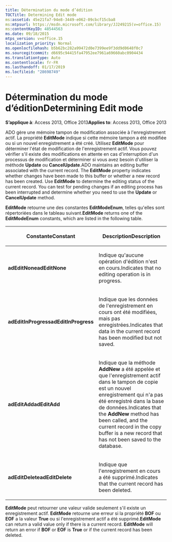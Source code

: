 ```yaml
---
title: Détermination du mode d’édition
TOCTitle: Determining Edit mode
ms:assetid: 45e21fa7-94e8-3449-e062-09cbcf15cba8
ms:mtpsurl: https://msdn.microsoft.com/library/JJ249215(v=office.15)
ms:contentKeyID: 48544563
ms.date: 09/18/2015
mtps_version: v=office.15
localization_priority: Normal
ms.openlocfilehash: b5b62bc282a99472d0e7399ee9f3dd9d0648f0c7
ms.sourcegitcommit: d6695c94415fa47952ee7961a69660abc0904434
ms.translationtype: Auto
ms.contentlocale: fr-FR
ms.lasthandoff: 01/17/2019
ms.locfileid: "28698749"
---
```

# <a name="determining-edit-mode"></a><span data-ttu-id="dff15-102">Détermination du mode d’édition</span><span class="sxs-lookup"><span data-stu-id="dff15-102">Determining Edit mode</span></span>


<span data-ttu-id="dff15-103">**S’applique à**: Access 2013, Office 2013</span><span class="sxs-lookup"><span data-stu-id="dff15-103">**Applies to**: Access 2013, Office 2013</span></span>

<span data-ttu-id="dff15-p101">ADO gère une mémoire tampon de modification associée à l'enregistrement actif. La propriété **EditMode** indique si cette mémoire tampon a été modifiée ou si un nouvel enregistrement a été créé. Utilisez **EditMode** pour déterminer l'état de modification de l'enregistrement actif. Vous pouvez vérifier s'il existe des modifications en attente en cas d'interruption d'un processus de modification et déterminer si vous avez besoin d'utiliser la méthode **Update** ou **CancelUpdate**.</span><span class="sxs-lookup"><span data-stu-id="dff15-p101">ADO maintains an editing buffer associated with the current record. The **EditMode** property indicates whether changes have been made to this buffer or whether a new record has been created. Use **EditMode** to determine the editing status of the current record. You can test for pending changes if an editing process has been interrupted and determine whether you need to use the **Update** or **CancelUpdate** method.</span></span>

<span data-ttu-id="dff15-108">**EditMode** retourne une des constantes **EditModeEnum**, telles qu'elles sont répertoriées dans le tableau suivant.</span><span class="sxs-lookup"><span data-stu-id="dff15-108">**EditMode** returns one of the **EditModeEnum** constants, which are listed in the following table.</span></span>

<table>
<colgroup>
<col style="width: 50%" />
<col style="width: 50%" />
</colgroup>
<thead>
<tr class="header">
<th><p><span data-ttu-id="dff15-109">Constante</span><span class="sxs-lookup"><span data-stu-id="dff15-109">Constant</span></span></p></th>
<th><p><span data-ttu-id="dff15-110">Description</span><span class="sxs-lookup"><span data-stu-id="dff15-110">Description</span></span></p></th>
</tr>
</thead>
<tbody>
<tr class="odd">
<td><p><span data-ttu-id="dff15-111"><strong>adEditNone</strong></span><span class="sxs-lookup"><span data-stu-id="dff15-111"><strong>adEditNone</strong></span></span></p></td>
<td><p><span data-ttu-id="dff15-112">Indique qu'aucune opération d'édition n'est en cours.</span><span class="sxs-lookup"><span data-stu-id="dff15-112">Indicates that no editing operation is in progress.</span></span></p></td>
</tr>
<tr class="even">
<td><p><span data-ttu-id="dff15-113"><strong>adEditInProgress</strong></span><span class="sxs-lookup"><span data-stu-id="dff15-113"><strong>adEditInProgress</strong></span></span></p></td>
<td><p><span data-ttu-id="dff15-114">Indique que les données de l'enregistrement en cours ont été modifiées, mais pas enregistrées.</span><span class="sxs-lookup"><span data-stu-id="dff15-114">Indicates that data in the current record has been modified but not saved.</span></span></p></td>
</tr>
<tr class="odd">
<td><p><span data-ttu-id="dff15-115"><strong>adEditAdd</strong></span><span class="sxs-lookup"><span data-stu-id="dff15-115"><strong>adEditAdd</strong></span></span></p></td>
<td><p><span data-ttu-id="dff15-116">Indique que la méthode <strong>AddNew</strong> a été appelée et que l'enregistrement actif dans le tampon de copie est un nouvel enregistrement qui n'a pas été enregistré dans la base de données.</span><span class="sxs-lookup"><span data-stu-id="dff15-116">Indicates that the <strong>AddNew</strong> method has been called, and the current record in the copy buffer is a new record that has not been saved to the database.</span></span></p></td>
</tr>
<tr class="even">
<td><p><span data-ttu-id="dff15-117"><strong>adEditDelete</strong></span><span class="sxs-lookup"><span data-stu-id="dff15-117"><strong>adEditDelete</strong></span></span></p></td>
<td><p><span data-ttu-id="dff15-118">Indique que l'enregistrement en cours a été supprimé.</span><span class="sxs-lookup"><span data-stu-id="dff15-118">Indicates that the current record has been deleted.</span></span></p></td>
</tr>
</tbody>
</table>


<span data-ttu-id="dff15-p102">**EditMode** peut retourner une valeur valide seulement s'il existe un enregistrement actif. **EditMode** retourne une erreur si la propriété **BOF** ou **EOF** a la valeur **True** ou si l'enregistrement actif a été supprimé.</span><span class="sxs-lookup"><span data-stu-id="dff15-p102">**EditMode** can return a valid value only if there is a current record. **EditMode** will return an error if **BOF** or **EOF** is **True** or if the current record has been deleted.</span></span>

